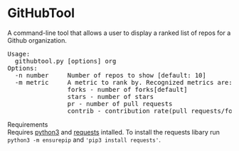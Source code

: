 # GitHubTool
A command-line tool that allows a user to display a ranked list of repos for a Github organization.
<pre>
Usage:
  githubtool.py [options] org
Options:
  -n number     Number of repos to show [default: 10]
  -m metric     A metric to rank by. Recognized metrics are:
                forks - number of forks[default]
                stars - number of stars
                pr - number of pull requests
                contrib - contribution rate(pull requests/forks)
</pre>

Requirements  
Requires [python3](https://www.python.org/) and [requests](http://docs.python-requests.org/en/master/) intalled. To install the requests libary run <code>python3 -m ensurepip</code> and <code>'pip3 install requests'</code>.
